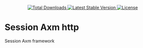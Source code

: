 <p align="center">
    <a href="https://packagist.org/packages/axm/session">
        <img src="https://poser.pugx.org/axm/session/d/total.svg" alt="Total Downloads">
    </a>
    <a href="https://packagist.org/packages/axm/session">
        <img src="https://poser.pugx.org/axm/session/v/stable.svg" alt="Latest Stable Version">
    </a>
    <a href="https://packagist.org/packages/axm/session">
        <img src="https://poser.pugx.org/axm/session/license.svg" alt="License">
    </a>
</p>

# Session Axm http
Session Axm framework
